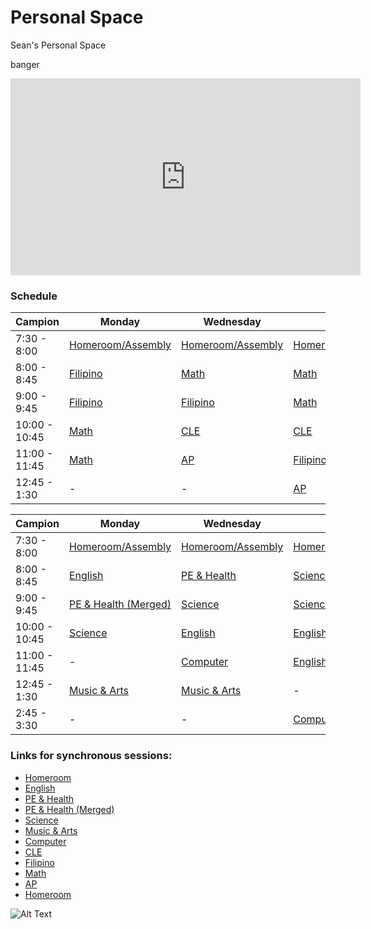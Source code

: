 # Personal Space
Sean's Personal Space


banger
<p align="center">
<iframe width="560" height="315" src="https://www.youtube.com/embed/CvY8Qj9dgW8" title="YouTube video player" frameborder="0" allow="accelerometer; autoplay; clipboard-write; encrypted-media; gyroscope; picture-in-picture" allowfullscreen></iframe>
</p>


### Schedule

| Campion | Monday | Wednesday | Friday |
|-- | ------- |--------|--------|
| 7:30 - 8:00 | [Homeroom/Assembly](https://meet.google.com/vxc-wjwt-qar) | [Homeroom/Assembly](https://meet.google.com/vxc-wjwt-qar)| [Homeroom/Assembly](https://meet.google.com/vxc-wjwt-qar) |
| 8:00 - 8:45 | [Filipino](http://meet.google.com/cov-qdmp-oeb) | [Math](https://meet.google.com/ryj-uirv-fyi) | [Math](https://meet.google.com/ryj-uirv-fyi) |
| 9:00 - 9:45 | [Filipino](http://meet.google.com/cov-qdmp-oeb) | [Filipino](http://meet.google.com/cov-qdmp-oeb) | [Math](https://meet.google.com/ryj-uirv-fyi) |
| 10:00 - 10:45 | [Math](https://meet.google.com/ryj-uirv-fyi) | [CLE](https://meet.google.com/dof-hyim-jmk) | [CLE](https://meet.google.com/dof-hyim-jmk) |
| 11:00 - 11:45 | [Math](https://meet.google.com/ryj-uirv-fyi) | [AP](https://meet.google.com/vio-fquf-svw) | [Filipino](http://meet.google.com/cov-qdmp-oeb) |
| 12:45 - 1:30 | - | - | [AP](https://meet.google.com/vio-fquf-svw) |


| Campion | Monday | Wednesday | Friday |
|-- | ------- |--------|--------|
| 7:30 - 8:00 | [Homeroom/Assembly](https://meet.google.com/vxc-wjwt-qar) | [Homeroom/Assembly](https://meet.google.com/vxc-wjwt-qar)| [Homeroom/Assembly](https://meet.google.com/vxc-wjwt-qar) | |
| 8:00 - 8:45 | [English](https://meet.google.com/kwa-foqe-cyo) | [PE & Health](https://meet.google.com/euq-mehm-ggn) | [Science](https://meet.google.com/zdq-kicu-arj) |
| 9:00 - 9:45 | [PE & Health (Merged)](https://meet.google.com/sdj-vfhg-zzd) | [Science](https://meet.google.com/zdq-kicu-arj) | [Science](https://meet.google.com/zdq-kicu-arj) |
| 10:00 - 10:45 | [Science](https://meet.google.com/zdq-kicu-arj) | [English](https://meet.google.com/kwa-foqe-cyo) | [English](https://meet.google.com/kwa-foqe-cyo) |
| 11:00 - 11:45 | - | [Computer](https://meet.google.com/cym-wtwy-kxc) | [English](https://meet.google.com/kwa-foqe-cyo) |
| 12:45 - 1:30 | [Music & Arts](https://meet.google.com/jrj-aqoh-qxj) | [Music & Arts](https://meet.google.com/jrj-aqoh-qxj) | - |
| 2:45 - 3:30 | - | - | [Computer](https://meet.google.com/cym-wtwy-kxc) |


### Links for synchronous sessions:
- [Homeroom](https://meet.google.com/vxc-wjwt-qar)
- [English](https://meet.google.com/kwa-foqe-cyo)
- [PE & Health](https://meet.google.com/euq-mehm-ggn)
- [PE & Health (Merged)](https://meet.google.com/sdj-vfhg-zzd)
- [Science](https://meet.google.com/zdq-kicu-arj)
- [Music & Arts](https://meet.google.com/jrj-aqoh-qxj)
- [Computer](https://meet.google.com/cym-wtwy-kxc)
- [CLE](https://meet.google.com/dof-hyim-jmk)
- [Filipino](http://meet.google.com/cov-qdmp-oeb)
- [Math](https://meet.google.com/ryj-uirv-fyi)
- [AP](https://meet.google.com/vio-fquf-svw)
- [Homeroom](https://meet.google.com/vxc-wjwt-qar)




![Alt Text](https://c.tenor.com/1rkyTODR2qQAAAAi/rikka-takanashi-takanashi-rikka.gif)
